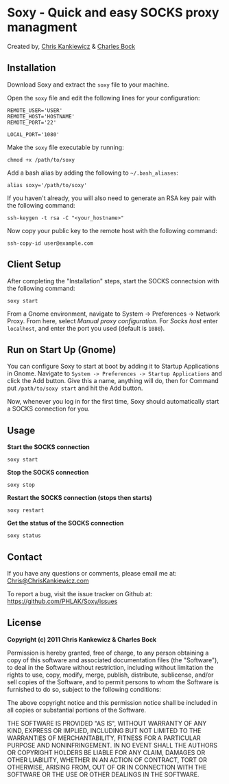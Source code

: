 Soxy - Quick and easy SOCKS proxy managment
===========================================
Created by, [Chris Kankiewicz](http://www.ChrisKankiewicz.com) & [Charles Bock](http://www.blastwavelabs.com)


Installation
------------
Download Soxy and extract the `soxy` file to your machine.

Open the `soxy` file and edit the following lines for your configuration:

    REMOTE_USER='USER'
    REMOTE_HOST='HOSTNAME'
    REMOTE_PORT='22'
    
    LOCAL_PORT='1080'

Make the `soxy` file executable by running:

    chmod +x /path/to/soxy

Add a bash alias by adding the following to `~/.bash_aliases`:

    alias soxy='/path/to/soxy'
    
If you haven't already, you will also need to generate an RSA key pair with the
following command:

    ssh-keygen -t rsa -C "<your_hostname>"

Now copy your public key to the remote host with the following command:

    ssh-copy-id user@example.com


Client Setup
------------
After completing the "Installation" steps, start the SOCKS connectsion with the
following command:

    soxy start

From a Gnome environment, navigate to System -> Preferences -> Network Proxy.
From here, select _Manual proxy configuration_. For _Socks host_ enter
`localhost`, and enter the port you used (default is `1080`).


Run on Start Up (Gnome)
----------------------
You can configure Soxy to start at boot by adding it to Startup Applications in 
Gnome.  Navigate to `System -> Preferences -> Startup Applications` and click
the Add button.  Give this a name, anything will do, then for Command put
`/path/to/soxy start` and hit the Add button.

Now, whenever you log in for the first time, Soxy should automatically start a
SOCKS connection for you.


Usage
-----
**Start the SOCKS connection**

    soxy start
    
**Stop the SOCKS connection**
    
    soxy stop
    
**Restart the SOCKS connection (stops then starts)**
    
    soxy restart
    
**Get the status of the SOCKS connection**
    
    soxy status


Contact
-------
If you have any questions or comments, please email me at: [Chris@ChrisKankiewicz.com](mailto:Chris@ChrisKankiewicz.com)

To report a bug, visit the issue tracker on Github at: https://github.com/PHLAK/Soxy/issues


License
-------
**Copyright (c) 2011 Chris Kankewicz & Charles Bock**

Permission is hereby granted, free of charge, to any person obtaining a copy
of this software and associated documentation files (the "Software"), to deal
in the Software without restriction, including without limitation the rights
to use, copy, modify, merge, publish, distribute, sublicense, and/or sell
copies of the Software, and to permit persons to whom the Software is
furnished to do so, subject to the following conditions:

The above copyright notice and this permission notice shall be included in
all copies or substantial portions of the Software.

THE SOFTWARE IS PROVIDED "AS IS", WITHOUT WARRANTY OF ANY KIND, EXPRESS OR
IMPLIED, INCLUDING BUT NOT LIMITED TO THE WARRANTIES OF MERCHANTABILITY,
FITNESS FOR A PARTICULAR PURPOSE AND NONINFRINGEMENT. IN NO EVENT SHALL THE
AUTHORS OR COPYRIGHT HOLDERS BE LIABLE FOR ANY CLAIM, DAMAGES OR OTHER
LIABILITY, WHETHER IN AN ACTION OF CONTRACT, TORT OR OTHERWISE, ARISING FROM,
OUT OF OR IN CONNECTION WITH THE SOFTWARE OR THE USE OR OTHER DEALINGS IN
THE SOFTWARE.

